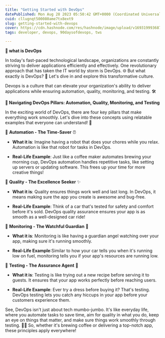 ```yaml
---
title: "Getting Started with DevOps"
datePublished: Mon Aug 28 2023 05:50:42 GMT+0000 (Coordinated Universal Time)
cuid: cllugnqt500080ame7tx8ext9
slug: getting-started-with-devops
cover: https://cdn.hashnode.com/res/hashnode/image/upload/v1693199936870/89a18cd4-ab09-43a2-b145-a568a6722c6b.avif
tags: developer, devops, 90daysofdevops, tws

---
```


**🌟 what is DevOps**

In today's fast-paced technological landscape, organizations are constantly striving to deliver applications efficiently and effectively. One revolutionary approach that has taken the IT world by storm is DevOps. 🌐 But what exactly is DevOps? 🤔 Let's dive in and explore this transformative culture.

Devops is a culture that can elevate your organization's ability to deliver applications while ensuring automation, quality, monitoring, and testing. 🛠️

**🌟 Navigating DevOps Pillars: Automation, Quality, Monitoring, and Testing**

In the exciting world of DevOps, there are four key pillars that make everything work smoothly. Let's dive into these concepts using relatable examples that everyone can understand! 🚀

🔹 **Automation - The Time-Saver** ⏰

* **What it is**: Imagine having a robot that does your chores while you relax. Automation is like that robot for tasks in DevOps.
    
* **Real-Life Example**: Just like a coffee maker automates brewing your morning cup, DevOps automation handles repetitive tasks, like setting up servers or updating software. This frees up your time for more creative things!
    

🔹 **Quality - The Excellence Seeker** ✨

* **What it is**: Quality ensures things work well and last long. In DevOps, it means making sure the app you create is awesome and bug-free.
    
* **Real-Life Example**: Think of a car that's tested for safety and comfort before it's sold. DevOps quality assurance ensures your app is as smooth as a well-designed car ride!
    

🔹 **Monitoring - The Watchful Guardian** 👀

* **What it is**: Monitoring is like having a guardian angel watching over your app, making sure it's running smoothly.
    
* **Real-Life Example**:Similar to how your car tells you when it's running low on fuel, monitoring tells you if your app's resources are running low.
    

🔹 **Testing - The Assurance Agent** 🧪

* **What it is**: Testing is like trying out a new recipe before serving it to guests. It ensures that your app works perfectly before reaching users.
    
* **Real-Life Example**: Ever try a dress before buying it? That's testing. DevOps testing lets you catch any hiccups in your app before your customers experience them.
    

See, DevOps isn't just about tech mumbo-jumbo. It's like everyday life, where you automate tasks to save time, aim for quality in what you do, keep an eye on things that matter, and make sure things work smoothly through testing. 🌈✅ So, whether it's brewing coffee or delivering a top-notch app, these principles apply everywhere!